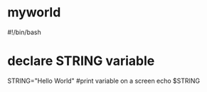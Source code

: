 # myworld

#!/bin/bash
# declare STRING variable
STRING="Hello World"
#print variable on a screen
echo $STRING
